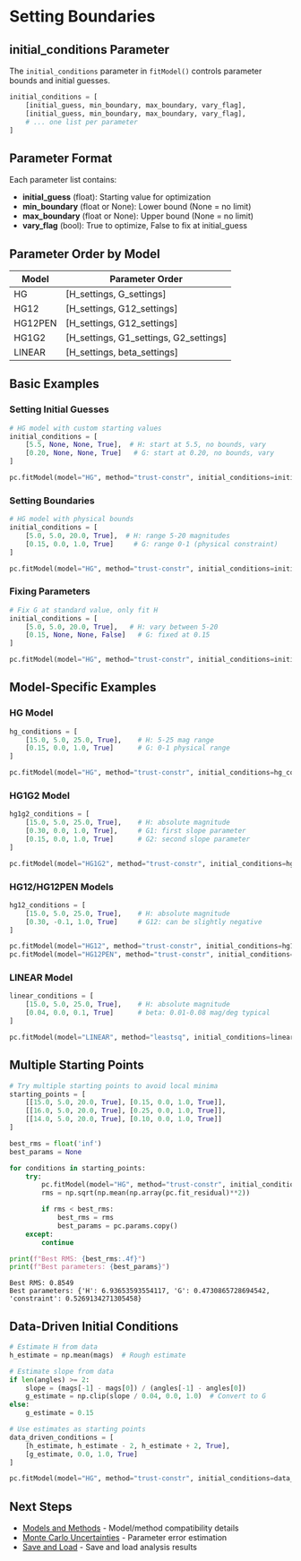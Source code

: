 # Setting Boundaries

## initial_conditions Parameter

The `initial_conditions` parameter in `fitModel()` controls parameter bounds and initial guesses.

```python
initial_conditions = [
    [initial_guess, min_boundary, max_boundary, vary_flag],
    [initial_guess, min_boundary, max_boundary, vary_flag],
    # ... one list per parameter
]
```

## Parameter Format

Each parameter list contains:
- **initial_guess** (float): Starting value for optimization
- **min_boundary** (float or None): Lower bound (None = no limit)
- **max_boundary** (float or None): Upper bound (None = no limit)
- **vary_flag** (bool): True to optimize, False to fix at initial_guess

## Parameter Order by Model

| Model | Parameter Order |
|-------|----------------|
| HG | [H_settings, G_settings] |
| HG12 | [H_settings, G12_settings] |
| HG12PEN | [H_settings, G12_settings] |
| HG1G2 | [H_settings, G1_settings, G2_settings] |
| LINEAR | [H_settings, beta_settings] |

## Basic Examples

### Setting Initial Guesses

```python
# HG model with custom starting values
initial_conditions = [
    [5.5, None, None, True],  # H: start at 5.5, no bounds, vary
    [0.20, None, None, True]   # G: start at 0.20, no bounds, vary
]

pc.fitModel(model="HG", method="trust-constr", initial_conditions=initial_conditions)
```

### Setting Boundaries

```python
# HG model with physical bounds
initial_conditions = [
    [5.0, 5.0, 20.0, True],  # H: range 5-20 magnitudes
    [0.15, 0.0, 1.0, True]     # G: range 0-1 (physical constraint)
]

pc.fitModel(model="HG", method="trust-constr", initial_conditions=initial_conditions)
```

### Fixing Parameters

```python
# Fix G at standard value, only fit H
initial_conditions = [
    [5.0, 5.0, 20.0, True],   # H: vary between 5-20
    [0.15, None, None, False]   # G: fixed at 0.15
]

pc.fitModel(model="HG", method="trust-constr", initial_conditions=initial_conditions)
```

## Model-Specific Examples

### HG Model

```python
hg_conditions = [
    [15.0, 5.0, 25.0, True],    # H: 5-25 mag range
    [0.15, 0.0, 1.0, True]      # G: 0-1 physical range
]

pc.fitModel(model="HG", method="trust-constr", initial_conditions=hg_conditions)
```

### HG1G2 Model

```python
hg1g2_conditions = [
    [15.0, 5.0, 25.0, True],    # H: absolute magnitude
    [0.30, 0.0, 1.0, True],     # G1: first slope parameter
    [0.15, 0.0, 1.0, True]      # G2: second slope parameter
]

pc.fitModel(model="HG1G2", method="trust-constr", initial_conditions=hg1g2_conditions)
```

### HG12/HG12PEN Models

```python
hg12_conditions = [
    [15.0, 5.0, 25.0, True],    # H: absolute magnitude
    [0.30, -0.1, 1.0, True]     # G12: can be slightly negative
]

pc.fitModel(model="HG12", method="trust-constr", initial_conditions=hg12_conditions)
pc.fitModel(model="HG12PEN", method="trust-constr", initial_conditions=hg12_conditions)
```

### LINEAR Model

```python
linear_conditions = [
    [15.0, 5.0, 25.0, True],    # H: absolute magnitude
    [0.04, 0.0, 0.1, True]      # beta: 0.01-0.08 mag/deg typical
]

pc.fitModel(model="LINEAR", method="leastsq", initial_conditions=linear_conditions)
```

## Multiple Starting Points

```python
# Try multiple starting points to avoid local minima
starting_points = [
    [[15.0, 5.0, 20.0, True], [0.15, 0.0, 1.0, True]],
    [[16.0, 5.0, 20.0, True], [0.25, 0.0, 1.0, True]],
    [[14.0, 5.0, 20.0, True], [0.10, 0.0, 1.0, True]]
]

best_rms = float('inf')
best_params = None

for conditions in starting_points:
    try:
        pc.fitModel(model="HG", method="trust-constr", initial_conditions=conditions)
        rms = np.sqrt(np.mean(np.array(pc.fit_residual)**2))

        if rms < best_rms:
            best_rms = rms
            best_params = pc.params.copy()
    except:
        continue

print(f"Best RMS: {best_rms:.4f}")
print(f"Best parameters: {best_params}")
```
```console
Best RMS: 0.8549
Best parameters: {'H': 6.93653593554117, 'G': 0.4730865728694542, 'constraint': 0.5269134271305458}
```

## Data-Driven Initial Conditions

```python
# Estimate H from data
h_estimate = np.mean(mags)  # Rough estimate

# Estimate slope from data
if len(angles) >= 2:
    slope = (mags[-1] - mags[0]) / (angles[-1] - angles[0])
    g_estimate = np.clip(slope / 0.04, 0.0, 1.0)  # Convert to G
else:
    g_estimate = 0.15

# Use estimates as starting points
data_driven_conditions = [
    [h_estimate, h_estimate - 2, h_estimate + 2, True],
    [g_estimate, 0.0, 1.0, True]
]

pc.fitModel(model="HG", method="trust-constr", initial_conditions=data_driven_conditions)
```

## Next Steps

- [Models and Methods](models-methods.md) - Model/method compatibility details
- [Monte Carlo Uncertainties](uncertainties.md) - Parameter error estimation
- [Save and Load](save-load.md) - Save and load analysis results
